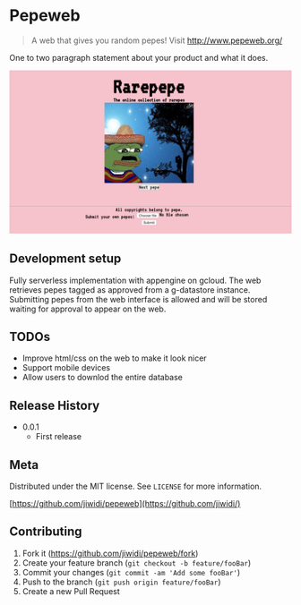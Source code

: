 # Pepeweb
> A web that gives you random pepes! Visit http://www.pepeweb.org/

One to two paragraph statement about your product and what it does.

![](readmefiles/pepeweb.png)

## Development setup

Fully serverless implementation with appengine on gcloud. The web retrieves pepes tagged as approved from a g-datastore instance. Submitting pepes from the web interface is allowed and will be stored waiting for approval to appear on the web.

## TODOs
* Improve html/css on the web to make it look nicer
* Support mobile devices
* Allow users to downlod the entire database

## Release History

* 0.0.1
    * First release 

## Meta

Distributed under the MIT license. See ``LICENSE`` for more information.

[https://github.com/jiwidi/pepeweb](https://github.com/jiwidi/)

## Contributing

1. Fork it (<https://github.com/jiwidi/pepeweb/fork>)
2. Create your feature branch (`git checkout -b feature/fooBar`)
3. Commit your changes (`git commit -am 'Add some fooBar'`)
4. Push to the branch (`git push origin feature/fooBar`)
5. Create a new Pull Request

